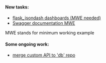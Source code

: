 #### New tasks:

- [flask_jsondash dashboards (MWE needed)](https://github.com/mini-kep/intro/issues/20)
- [Swagger documentation MWE](https://github.com/mini-kep/db/issues/15)


MWE stands for minimum working example

#### Some ongoing work:
- [merge custom API to 'db' repo](https://github.com/mini-kep/db/issues/9)
